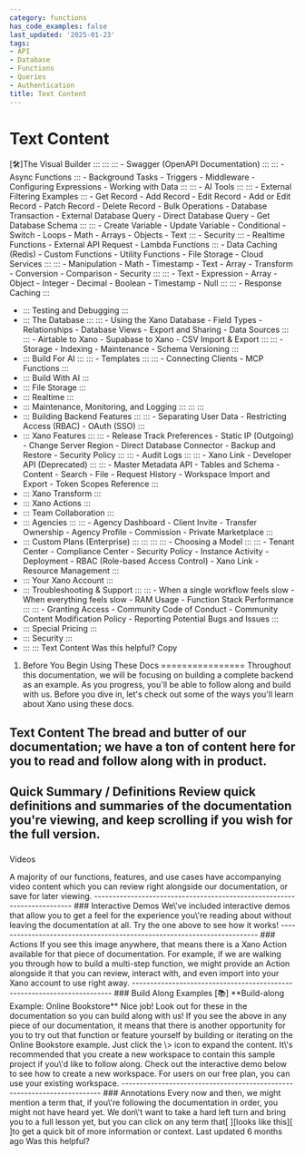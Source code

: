 ```yaml
---
category: functions
has_code_examples: false
last_updated: '2025-01-23'
tags:
- API
- Database
- Functions
- Queries
- Authentication
title: Text Content
---
```


# Text Content

[🛠️]The Visual Builder
    :::
        ::: 
            ::: 
            -   Swagger (OpenAPI
                Documentation)
            :::
            ::: 
            -   Async
                Functions
            :::
        -   Background
            Tasks
        -   Triggers
        -   Middleware
        -   Configuring
            Expressions
        -   Working with
            Data
        :::
        ::: 
        -   AI
            Tools
            ::: 
                ::: 
                -   External Filtering
                    Examples
                :::
            -   Get
                Record
            -   Add
                Record
            -   Edit
                Record
            -   Add or Edit
                Record
            -   Patch
                Record
            -   Delete
                Record
            -   Bulk
                Operations
            -   Database
                Transaction
            -   External Database
                Query
            -   Direct Database
                Query
            -   Get Database
                Schema
            :::
            ::: 
            -   Create
                Variable
            -   Update
                Variable
            -   Conditional
            -   Switch
            -   Loops
            -   Math
            -   Arrays
            -   Objects
            -   Text
            :::
        -   Security
            ::: 
            -   Realtime
                Functions
            -   External API
                Request
            -   Lambda
                Functions
            :::
        -   Data Caching
            (Redis)
        -   Custom
            Functions
        -   Utility
            Functions
        -   File
            Storage
        -   Cloud
            Services
        :::
        ::: 
        -   Manipulation
        -   Math
        -   Timestamp
        -   Text
        -   Array
        -   Transform
        -   Conversion
        -   Comparison
        -   Security
        :::
        ::: 
        -   Text
        -   Expression
        -   Array
        -   Object
        -   Integer
        -   Decimal
        -   Boolean
        -   Timestamp
        -   Null
        :::
        ::: 
        -   Response
            Caching
        :::
-   ::: 
    Testing and Debugging
    :::
-   ::: 
    The Database
    :::
        ::: 
        -   Using the Xano
            Database
        -   Field
            Types
        -   Relationships
        -   Database
            Views
        -   Export and
            Sharing
        -   Data
            Sources
        :::
        ::: 
        -   Airtable to
            Xano
        -   Supabase to
            Xano
        -   CSV Import &
            Export
        :::
        ::: 
        -   Storage
        -   Indexing
        -   Maintenance
        -   Schema
            Versioning
        :::
-   ::: 
    Build For AI
    :::
        ::: 
        -   Templates
        :::
        ::: 
        -   Connecting
            Clients
        -   MCP
            Functions
        :::
-   ::: 
    Build With AI
    :::
-   ::: 
    File Storage
    :::
-   ::: 
    Realtime
    :::
-   ::: 
    Maintenance, Monitoring, and Logging
    :::
        ::: 
        :::
-   ::: 
    Building Backend Features
    :::
        ::: 
        -   Separating User
            Data
        -   Restricting Access
            (RBAC)
        -   OAuth
            (SSO)
        :::
-   ::: 
    Xano Features
    :::
        ::: 
        -   Release Track
            Preferences
        -   Static IP
            (Outgoing)
        -   Change Server
            Region
        -   Direct Database
            Connector
        -   Backup and
            Restore
        -   Security
            Policy
        :::
        ::: 
        -   Audit
            Logs
        :::
        ::: 
        -   Xano
            Link
        -   Developer API
            (Deprecated)
        :::
        ::: 
        -   Master Metadata
            API
        -   Tables and
            Schema
        -   Content
        -   Search
        -   File
        -   Request
            History
        -   Workspace Import and
            Export
        -   Token Scopes
            Reference
        :::
-   ::: 
    Xano Transform
    :::
-   ::: 
    Xano Actions
    :::
-   ::: 
    Team Collaboration
    :::
-   ::: 
    Agencies
    :::
        ::: 
        -   Agency
            Dashboard
        -   Client
            Invite
        -   Transfer
            Ownership
        -   Agency
            Profile
        -   Commission
        -   Private
            Marketplace
        :::
-   ::: 
    Custom Plans (Enterprise)
    :::
        ::: 
            ::: 
                ::: 
                -   Choosing a
                    Model
                :::
            :::
        -   Tenant
            Center
        -   Compliance
            Center
        -   Security
            Policy
        -   Instance
            Activity
        -   Deployment
        -   RBAC (Role-based Access
            Control)
        -   Xano
            Link
        -   Resource
            Management
        :::
-   ::: 
    Your Xano Account
    :::
-   ::: 
    Troubleshooting & Support
    :::
        ::: 
        -   When a single workflow feels
            slow
        -   When everything feels
            slow
        -   RAM
            Usage
        -   Function Stack
            Performance
        :::
        ::: 
        -   Granting
            Access
        -   Community Code of
            Conduct
        -   Community Content Modification
            Policy
        -   Reporting Potential Bugs and
            Issues
        :::
-   ::: 
    Special Pricing
    :::
-   ::: 
    Security
    :::
-   ::: 
    :::
    Text Content
Was this helpful?
Copy
1.  Before You
    Begin
Using These Docs 
================
Throughout this documentation, we will be focusing on building a
complete backend as an example. As you progress, you\'ll be able to
follow along and build with us.
Before you dive in, let\'s check out some of the ways you\'ll learn
about Xano using these docs.
###  
Text Content
The bread and butter of our documentation; we have a ton of content here
for you to read and follow along with in product.
------------------------------------------------------------------------
###  
Quick Summary / Definitions
Review quick definitions and summaries of the documentation you\'re
viewing, and keep scrolling if you wish for the full version.
------------------------------------------------------------------------
###  
Videos
<div>
</div>
A majority of our functions, features, and use cases have accompanying
video content which you can review right alongside our documentation, or
save for later viewing.
------------------------------------------------------------------------
###  
Interactive Demos
We\'ve included interactive demos that allow you to get a feel for the
experience you\'re reading about without leaving the documentation at
all. Try the one above to see how it works!
------------------------------------------------------------------------
###  
Actions
If you see this image anywhere, that means there is a Xano Action
available for that piece of documentation. For example, if we are
walking you through how to build a multi-step function, we might provide
an Action alongside it that you can review, interact with, and even
import into your Xano account to use right away.
------------------------------------------------------------------------
###  
Build Along Examples
[📚] **Build-along Example: Online Bookstore**
Nice job! Look out for these in the documentation so you can build along
with us!
If you see the above in any piece of our documentation, it means that
there is another opportunity for you to try out that function or feature
yourself by building or iterating on the Online Bookstore example. Just
click the \> icon to expand the content.
It\'s recommended that you create a new workspace to contain this sample
project if you\'d like to follow along. Check out the interactive demo
below to see how to create a new workspace. For users on our free plan,
you can use your existing workspace.
------------------------------------------------------------------------
###  
Annotations
Every now and then, we might mention a term that, if you\'re following
the documentation in order, you might not have heard yet. We don\'t want
to take a hard left turn and bring you to a full lesson yet, but you can
click on any term that[ ][looks like
this][ ]to get a quick bit of more
information or context.
Last updated 6 months ago
Was this helpful?